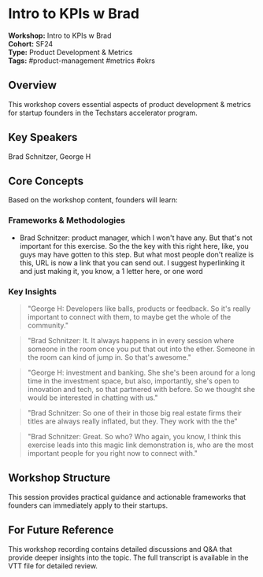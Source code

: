 # Intro to KPIs w  Brad

**Workshop:** Intro to KPIs w  Brad  
**Cohort:** SF24  
**Type:** Product Development & Metrics  
**Tags:** #product-management #metrics #okrs

## Overview

This workshop covers essential aspects of product development & metrics for startup founders in the Techstars accelerator program.

## Key Speakers

Brad Schnitzer, George H

## Core Concepts

Based on the workshop content, founders will learn:


### Frameworks & Methodologies

- Brad Schnitzer: product manager, which I won't have any. But that's not important for this exercise. So the the key with this right here, like, you guys may have gotten to this step. But what most people don't realize is this, URL is now a link that you can send out. I suggest hyperlinking it and just making it, you know, a 1 letter here, or one word

### Key Insights

> "George H: Developers like balls, products or feedback. So it's really important to connect with them, to maybe get the whole of the community."

> "Brad Schnitzer: It. It always happens in in every session where someone in the room once you put that out into the ether. Someone in the room can kind of jump in. So that's awesome."

> "George H: investment and banking. She she's been around for a long time in the investment space, but also, importantly, she's open to innovation and tech, so that partnered with before. So we thought she would be interested in chatting with us."

> "Brad Schnitzer: So one of their in those big real estate firms their titles are always really inflated, but they. They work with the the"

> "Brad Schnitzer: Great. So who? Who again, you know, I think this exercise leads into this magic link demonstration is, who are the most important people for you right now to connect with."


## Workshop Structure

This session provides practical guidance and actionable frameworks that founders can immediately apply to their startups.

## For Future Reference

This workshop recording contains detailed discussions and Q&A that provide deeper insights into the topic. The full transcript is available in the VTT file for detailed review.
